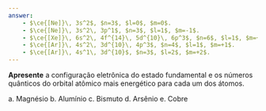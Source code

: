 ```yaml
---
answer:
    - $\ce{[Ne]}\, 3s^2$, $n=3$, $l=0$, $m=0$.
    - $\ce{[Ne]}\, 3s^2\, 3p^1$, $n=3$, $l=1$, $m=-1$.
    - $\ce{[Xe]}\, 6s^2\, 4f^{14}\, 5d^{10}\, 6p^3$, $n=6$, $l=1$, $m=+1$.
    - $\ce{[Ar]}\, 4s^2\, 3d^{10}\, 4p^3$, $n=4$, $l=1$, $m=+1$.
    - $\ce{[Ar]}\, 4s^1\, 3d^{10}$, $n=3$, $l=2$, $m=+2$.
---
```


**Apresente** a configuração eletrônica do estado fundamental e os números quânticos do orbital atômico mais energético para cada um dos átomos.

a. Magnésio
b. Alumínio
c. Bismuto
d. Arsênio
e. Cobre
